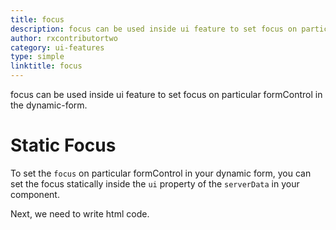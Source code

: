 ```yaml
---
title: focus
description: focus can be used inside ui feature to set focus on particular formControl in the dynamic-form.
author: rxcontributortwo
category: ui-features
type: simple
linktitle: focus
---
```


<div class="title-bar"><p>focus can be used inside ui feature to set focus on particular formControl in the dynamic-form.</p></div>

# Static Focus

To set the `focus` on particular formControl in your dynamic form, you can set the focus statically inside the `ui` property of the `serverData` in your component.

<div component="app-code" key="focus-static-component"></div>
Next, we need to write html code.
<div component="app-code" key="focus-static-html"></div>
<div component="app-example-runner" ref-component="app-focus-static"></div>
